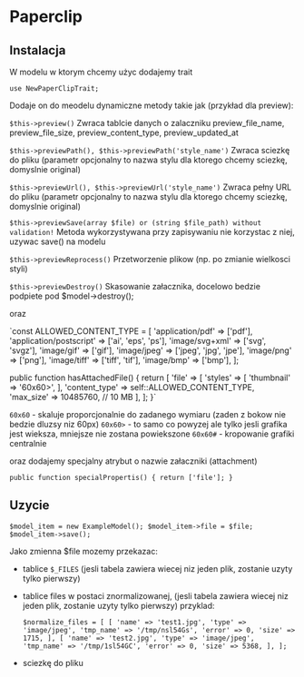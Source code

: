 # Paperclip

## Instalacja

W modelu w ktorym chcemy użyc dodajemy trait

`use NewPaperClipTrait;`

Dodaje on do meodelu dynamiczne metody takie jak (przykład dla preview):

`$this->preview()`
Zwraca tablcie danych o zalaczniku
preview_file_name, preview_file_size, preview_content_type, preview_updated_at

`$this->previewPath(), $this->previewPath('style_name')`
Zwraca sciezkę do pliku (parametr opcjonalny to nazwa stylu dla ktorego chcemy sciezkę, domyslnie original)

`$this->previewUrl(), $this->previewUrl('style_name')`
Zwraca pełny URL do pliku (parametr opcjonalny to nazwa stylu dla ktorego chcemy sciezkę, domyslnie original)

`$this->previewSave(array $file) or (string $file_path) without validation!`
Metoda wykorzystywana przy zapisywaniu nie korzystac z niej, uzywac save() na modelu

`$this->previewReprocess()`
Przetworzenie plikow (np. po zmianie wielkosci styli)

`$this->previewDestroy()`
Skasowanie załacznika, docelowo bedzie podpiete pod $model->destroy();


oraz

`const ALLOWED_CONTENT_TYPE = [
    'application/pdf' => ['pdf'],
    'application/postscript' => ['ai', 'eps', 'ps'],
    'image/svg+xml' => ['svg', 'svgz'],
    'image/gif' => ['gif'],
    'image/jpeg' => ['jpeg', 'jpg', 'jpe'],
    'image/png' => ['png'],
    'image/tiff' => ['tiff', 'tif'],
    'image/bmp' => ['bmp'],
];

public function hasAttachedFile()
{
    return [
        'file' => [
            'styles' => [
                'thumbnail' => '60x60>',
            ],
            'content_type' => self::ALLOWED_CONTENT_TYPE,
            'max_size' => 10485760, // 10 MB
        ],
    ];
}`

`60x60` - skaluje proporcjonalnie do zadanego wymiaru (zaden z bokow nie bedzie dluzsy niz 60px)
`60x60>` - to samo co powyzej ale tylko jesli grafika jest wieksza, mniejsze nie zostana powiekszone
`60x60#` - kropowanie grafiki centralnie

oraz dodajemy specjalny atrybut o nazwie załaczniki (attachment)

`public function specialPropertis()
{
    return ['file'];
}`


## Uzycie

`$model_item = new ExampleModel();
$model_item->file = $file;
$model_item->save();
`

Jako zmienna $file mozemy przekazac:
- tablice `$_FILES` (jesli tabela zawiera wiecej niz jeden plik, zostanie uzyty tylko pierwszy)
- tablice files w postaci znormalizowanej, (jesli tabela zawiera wiecej niz jeden plik, zostanie
  uzyty tylko pierwszy) przyklad:

  `$normalize_files = [
      [
          'name' => 'test1.jpg',
          'type' => 'image/jpeg',
          'tmp_name' => '/tmp/nsl54Gs',
          'error' => 0,
          'size' => 1715,
      ],
      [
          'name' => 'test2.jpg',
          'type' => 'image/jpeg',
          'tmp_name' => '/tmp/1sl54GC',
          'error' => 0,
          'size' => 5368,
      ],
  ];
  `
- sciezkę do pliku
